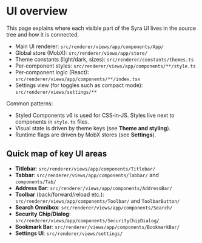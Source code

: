 # UI overview

This page explains where each visible part of the Syra UI lives in the source tree and how it is connected.

- Main UI renderer: `src/renderer/views/app/components/App/`
- Global store (MobX): `src/renderer/views/app/store/`
- Theme constants (light/dark, sizes): `src/renderer/constants/themes.ts`
- Per‑component styles: `src/renderer/views/app/components/**/style.ts`
- Per‑component logic (React): `src/renderer/views/app/components/**/index.tsx`
- Settings view (for toggles such as compact mode): `src/renderer/views/settings/**`

Common patterns:

- Styled Components v6 is used for CSS‑in‑JS. Styles live next to components in `style.ts` files.
- Visual state is driven by theme keys (see **Theme and styling**).
- Runtime flags are driven by MobX stores (see **Settings**).

## Quick map of key UI areas

- **Titlebar**: `src/renderer/views/app/components/Titlebar/`
- **Tabbar**: `src/renderer/views/app/components/Tabbar/` and `components/Tab/`
- **Address Bar**: `src/renderer/views/app/components/AddressBar/`
- **Toolbar** (back/forward/reload etc.): `src/renderer/views/app/components/Toolbar/` and `ToolbarButton/`
- **Search Omnibox**: `src/renderer/views/app/components/Search/`
- **Security Chip/Dialog**: `src/renderer/views/app/components/SecurityChipDialog/`
- **Bookmark Bar**: `src/renderer/views/app/components/BookmarkBar/`
- **Settings UI**: `src/renderer/views/settings/`
